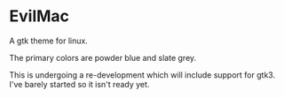EvilMac
=======

A gtk theme for linux.

The primary colors are powder blue and slate grey.

This is undergoing a re-development which will include support for gtk3.  I've barely started so it isn't ready yet.
